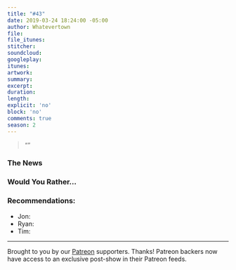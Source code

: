 ```yaml
---
title: "#43"
date: 2019-03-24 18:24:00 -05:00
author: Whatevertown
file: 
file_itunes: 
stitcher: 
soundcloud: 
googleplay: 
itunes: 
artwork: 
summary: 
excerpt: 
duration: 
length: 
explicit: 'no'
block: 'no'
comments: true
season: 2
---
```


> “”

### The News


### Would You Rather…


### Recommendations:
- Jon:
- Ryan:
- Tim: 

---

Brought to you by our [Patreon](https://www.patreon.com/whatevertown) supporters. Thanks! Patreon backers now have access to an exclusive post-show in their Patreon feeds.